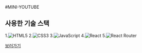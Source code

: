 #MINI-YOUTUBE

## 사용한 기술 스택

1.![HTML5](https://img.shields.io/badge/html5-%23E34F26.svg?style=for-the-badge&logo=html5&logoColor=white) 2.![CSS3](https://img.shields.io/badge/css3-%231572B6.svg?style=for-the-badge&logo=css3&logoColor=white) 3.![JavaScript](https://img.shields.io/badge/javascript-%23323330.svg?style=for-the-badge&logo=javascript&logoColor=%23F7DF1E) 4.![React](https://img.shields.io/badge/react-%2320232a.svg?style=for-the-badge&logo=react&logoColor=%2361DAFB) 5.![React Router](https://img.shields.io/badge/React_Router-CA4245?style=for-the-badge&logo=react-router&logoColor=white)

[보러가기](https://61d43f8f56a5c6008f87b8aa--seunghwan-youtube.netlify.app/#/)
